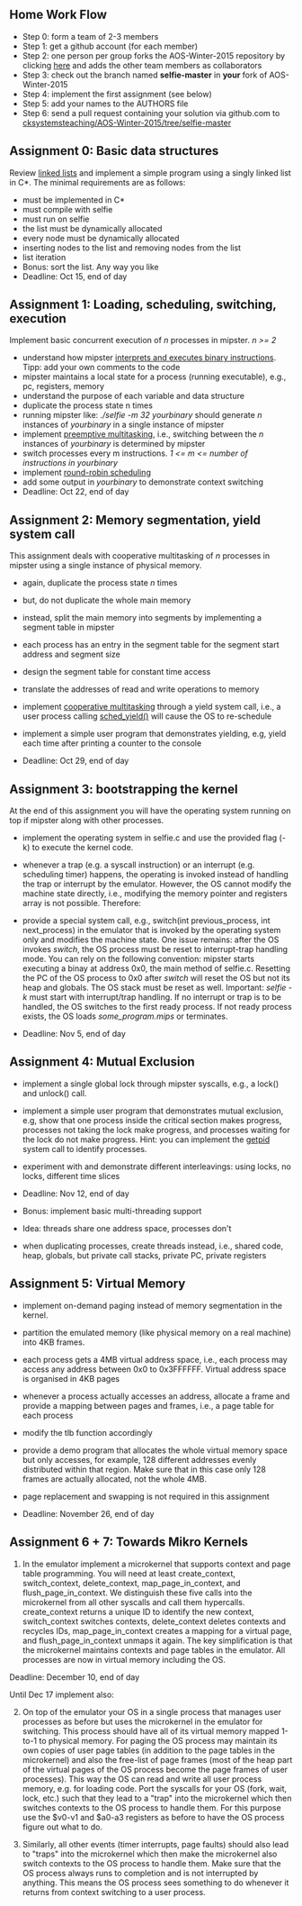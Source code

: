 Home Work Flow
--------------

* Step 0: form a team of 2-3 members
* Step 1: get a github account (for each member)
* Step 2: one person per group forks the AOS-Winter-2015 repository by clicking [here](https://github.com/cksystemsteaching/AOS-Winter-2015/fork) and adds the other team members as collaborators
* Step 3: check out the branch named __selfie-master__ in __your__ fork of AOS-Winter-2015
* Step 4: implement the first assignment (see below)
* Step 5: add your names to the AUTHORS file
* Step 6: send a pull request containing your solution via github.com to [cksystemsteaching/AOS-Winter-2015/tree/selfie-master](https://github.com/cksystemsteaching/AOS-Winter-2015/tree/selfie-master)


Assignment 0: Basic data structures
-----------------------------------

Review [linked lists](https://en.wikipedia.org/wiki/Linked_list) and implement a simple program using a singly linked list in C*. The minimal requirements are as follows:

* must be implemented in C*
* must compile with selfie
* must run on selfie
* the list must be dynamically allocated
* every node must be dynamically allocated
* inserting nodes to the list and removing nodes from the list
* list iteration
* Bonus: sort the list. Any way you like
* Deadline: Oct 15, end of day


Assignment 1: Loading, scheduling, switching, execution
-------------------------------------------------------

Implement basic concurrent execution of _n_ processes in mipster. _n >= 2_ 

* understand how mipster [interprets and executes binary instructions](https://github.com/cksystemsteaching/AOS-Winter-2015/blob/selfie-master/selfie.c#L3933). Tipp: add your own comments to the code
* mipster maintains a local state for a process (running executable), e.g., pc, registers, memory
* understand the purpose of each variable and data structure
* duplicate the process state n times
* running mipster like: _./selfie -m 32 yourbinary_ should generate _n_ instances of _yourbinary_ in a single instance of mipster
* implement [preemptive multitasking](https://en.wikipedia.org/wiki/Preemption_(computing)), i.e., switching between the _n_ instances of _yourbinary_ is determined by mipster 
* switch processes every m instructions. _1 <= m <= number of instructions in yourbinary_
* implement [round-robin scheduling](https://en.wikipedia.org/wiki/Round-robin_scheduling)
* add some output in _yourbinary_ to demonstrate context switching
* Deadline: Oct 22, end of day


Assignment 2: Memory segmentation, yield system call
----------------------------------------------------

This assignment deals with cooperative multitasking of _n_ processes in mipster using a single instance of physical memory.

* again, duplicate the process state _n_ times
* but, do not duplicate the whole main memory
* instead, split the main memory into segments by implementing a segment table in mipster
* each process has an entry in the segment table for the segment start address and segment size
* design the segment table for constant time access
* translate the addresses of read and write operations to memory

* implement [cooperative multitasking](https://en.wikipedia.org/wiki/Computer_multitasking) through a yield system call, i.e., a user process calling [sched_yield()](http://linux.die.net/man/2/sched_yield) will cause the OS to re-schedule
* implement a simple user program that demonstrates yielding, e.g, yield each time after printing a counter to the console
* Deadline: Oct 29, end of day


Assignment 3: bootstrapping the kernel
--------------------------------------

At the end of this assignment you will have the operating system running on top if mipster along with other processes.

* implement the operating system in selfie.c and use the provided flag (-k) to execute the kernel code.
* whenever a trap (e.g. a syscall instruction) or an interrupt (e.g. scheduling timer) happens, the operating is invoked instead of handling the trap or interrupt by the emulator. However, the OS cannot modify the machine state directly, i.e., modifying the memory pointer and registers array is not possible. Therefore:
* provide a special system call, e.g., switch(int previous_process, int next_process) in the emulator that is invoked by the operating system only and modifies the machine state. One issue remains: after the OS invokes _switch_, the OS process must be reset to interrupt-trap handling mode. You can rely on the following convention: mipster starts executing a binay at address 0x0, the main method of selfie.c. Resetting the PC of the OS process to 0x0 after _switch_ will reset the OS but not its heap and globals. The OS stack must be reset as well. Important: _selfie -k_ must start with interrupt/trap handling. If no interrupt or trap is to be handled, the OS switches to the first ready process. If not ready process exists, the OS loads _some_program.mips_ or terminates.

* Deadline: Nov 5, end of day


Assignment 4: Mutual Exclusion
------------------------------

* implement a single global lock through mipster syscalls, e.g., a lock() and unlock() call.
* implement a simple user program that demonstrates mutual exclusion, e.g, show that one process inside the critical section makes progress, processes not taking the lock make progress, and processes waiting for the lock do not make progress. Hint: you can implement the [getpid](http://linux.die.net/man/2/getpid) system call to identify processes.
* experiment with and demonstrate different interleavings: using locks, no locks, different time slices
* Deadline: Nov 12, end of day

* Bonus: implement basic multi-threading support
 * Idea: threads share one address space, processes don't
 * when duplicating processes, create threads instead, i.e., shared code, heap, globals, but private call stacks, private PC, private registers


Assignment 5: Virtual Memory
----------------------------

* implement on-demand paging instead of memory segmentation in the kernel.
* partition the emulated memory (like physical memory on a real machine) into 4KB frames.
* each process gets a 4MB virtual address space, i.e., each process may access any address between 0x0 to 0x3FFFFFF. Virtual address space is organised in 4KB pages
* whenever a process actually accesses an address, allocate a frame and provide a mapping between pages and frames, i.e., a page table for each process
* modify the tlb function accordingly
* provide a demo program that allocates the whole virtual memory space but only accesses, for example, 128 different addresses evenly distributed within that region. Make sure that in this case only 128 frames are actually allocated, not the whole 4MB.
* page replacement and swapping is not required in this assignment

* Deadline: November 26, end of day

Assignment 6 + 7: Towards Mikro Kernels
---------------------------------------

1. In the emulator implement a microkernel that supports context and page table programming. You will need at least create_context, switch_context, delete_context, map_page_in_context, and flush_page_in_context. We distinguish these five calls into the microkernel from all other syscalls and call them hypercalls. create_context returns a unique ID to identify the new context, switch_context switches contexts, delete_context deletes contexts and recycles IDs, map_page_in_context creates a mapping for a virtual page, and flush_page_in_context unmaps it again. The key simplification is that the microkernel maintains contexts and page tables in the emulator. All processes are now in virtual memory including the OS.

Deadline: December 10, end of day


Until Dec 17 implement also:

2. On top of the emulator your OS in a single process that manages user processes as before but uses the microkernel in the emulator for switching. This process should have all of its virtual memory mapped 1-to-1 to physical memory. For paging the OS process may maintain its own copies of user page tables (in addition to the page tables in the microkernel) and also the free-list of page frames (most of the heap part of the virtual pages of the OS process become the page frames of user processes). This way the OS can read and write all user process memory, e.g. for loading code. Port the syscalls for your OS (fork, wait, lock, etc.) such that they lead to a "trap" into the microkernel which then switches contexts to the OS process to handle them. For this purpose use the $v0-v1 and $a0-a3 registers as before to have the OS process figure out what to do.

3. Similarly, all other events (timer interrupts, page faults) should also lead to "traps" into the microkernel which then make the microkernel also switch contexts to the OS process to handle them. Make sure that the OS process always runs to completion and is not interrupted by anything. This means the OS process sees something to do whenever it returns from context switching to a user process.



